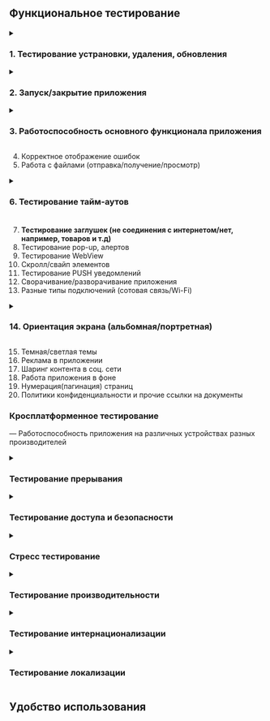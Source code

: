  
## Функциональное тестирование ##

<details><summary><h3>1. Тестирование устрановки, удаления, обновления</h3></summary><br>

1. Установить приложение, проверить номер версии   
3. Удалить приложение  
4. Переустановить приложение  
5. Начать установку приложения и прервать ее отключив интернет  
6. Начать установку приложения и прервать ее отключив телефон  
7. Установить приложение переключившись в процессе с WIFI на мобильный интернет  
8. Установить приложение переключившись в процессе с мобильного интернета на WIFI   
9. Установить приложение переключившись в процессе с WIFI на другой WIFI   
10. Обновить приложение, проверить номер версии   
11. Установить более старую версию и обновится с нее до последней версии  
12. Обновить приложение в процессе выключив телефон  
13. Обновить приложение в процессе выключив интернет  
14. Обновить приложение в процессе переключившись с WIFI на мобильный интернет  
15. Обновить приложение в процессе переключившись с мобильного интернета на  WIFI  
16. Обновить приложение переключившись в процессе с WIFI на другой WIFI   
17. Удалить старую версию приложения и установить последнюю  
  
---
  
</details>

<details><summary><h3>2. Запуск/закрытие приложения</h3></summary><br>
 
1. Убедитесь, что логотип приложения с именем приложения присутствует в диспетчере приложений и пользователь может его выбрать  
2. Отображение Splash Screen, при запуске приложения    
3. Убедитесь, что приложение появляется в диспетчере задач после запуска приложения.
4. Убедитесь, что Приложение уведомляет пользователя о длительном времени запуска
5. Убедитесь, что приложение появляется после перезапуска приложения
6. Убедитесь, что приложение не отображается в диспетчере задач после закрытия приложения.
7. Убедитесь, что пользователь может выйти из приложения с помощью любой формы режимов выхода, такихкак Flap, Slider, End Key или опция Exit  в приложении и из любой точки.
 
 
 ---
 </details>

<details><summary><h3>3. Работоспособность основного функционала приложения</h3></summary><br>
  
<details><summary>1. Тестирование аутентификации</summary><br>

- По электронной почте  
- По номеру телефона
- Face id  
- Приложение генерирующее пароль  
- SMS  
- Touch ID  
- Social login  
- Звонок от робота  
- QR code  
- Кодовое слово/ответ на секретный вопрос
---
  
</details>

2. Регистрация  
3. Онбординг  
4. Валидация обязательных полей  
5. Навигация между разделами приложения  
6. Редактирование даwнных в профиле пользователя  

<details><summary>7. Тестирование оплаты подписки</summary><br>

1. Оплатить картой именной/безымянной при достаточном количестве средст 
2. Apple Pay при достаточном количестве средст  
3. Sunsung Pay при достаточном количестве средст  
4. Android Pay при достаточном количестве средст  
5. Проверить, что после оплаты, на счету находится правильная сумма  
6. Оплатить картой при недостаточном количестве средст(негативная)  
7. Произвести оплату просроченной картой(негативная)  
8. Оплатить несуществующей картой(негативная)  
9. Apple Pay при недостаточном количестве средст(негативная)  
10. Sunsung Pay при недостаточном количестве средст(негативная)  
11. Android Pay при недостаточном количестве средст(негативная)  
12. Начать оплату картой но на последнем этапе отменить(Прерывание)   
13. Apple Pay начать оплату но на последнем этапе отменить(Прерывание)  
14. Sunsung Pay начать оплату но на последнем этапе отменить(Прерывание)  
15. Android Pay начать оплату но на последнем этапе отменить(Прерывание)  
 
16. Продлить подписку при достаточном количестве средств на именной/безымянной карте  
17. Продлить подписку при достаточном количестве средств на Apple Pay  
18. Продлить подписку при достаточном количестве средств на Sumsung Pay  
19. Продлить подписку при достаточном количестве средств на Android Pay  
20. Проверить, что после продления подписки, на счету находится правильная сумма  
 
21. Продлить подписку при недостаточном количестве средств на карте(негативная)  
22. Продлить подписку просроченной картой(негативная)  
23. Продлить подписку несуществующей картой(негативная)  
24. Продлить подписку при недостаточном количестве средств на Apple Pay  
25. Продлить подписку при недостаточном количестве средств на Sumsung Pay  
26. Продлить подписку при недостаточном количестве средств на Android Pay 

27. Отключить подписку на карте  
28. Отключить подписку на Apple Pay  
29. Отключить подписку на Sumsung Pay  
30. Отключить подписку на Android Pay  
 
31. Возврат средств на карту  
32. Возврат средств на Apple Pay  
33. Возврат средств на карту Sumsung Pay  
34. Возврат средств на карту Android Pay  
 
35. Отказ передачи/приемки банком денег(показ инф. сообщения)  
  
---
  
</details>

8. Тестирование фильтров
9. Бонусы
---
  
</details>

4. Корректное отображение ошибок
5. Работа с файлами (отправка/получение/просмотр)
<details><summary><h3>6. Тестирование тайм-аутов<h3></summary><br>
 
1. Убедитесь, что приложение ведет себя правильно по истечении временного события во время работы приложения.
3. Убедитесь, что приложение правильно возобновляет работу из приостановленного состояния по истечении времени события.
4. Убедитесь, что приложение правильно запускается из состояния выхода по истечении временного события.
 
 ---
  
</details>
 
7. **Тестирование заглушек (не соединения с интернетом/нет, например, товаров и т.д)**
8. Тестирование pop-up, алертов
9. Тестирование WebView
10. Скролл/свайп элементов
11. Тестирование PUSH уведомлений
12. Сворачивание/разворачивание приложения
13. Разные типы подключений (сотовая связь/Wi-Fi)
<details><summary><h3>14. Ориентация экрана (альбомная/портретная)</h3></summary><br>
  
1. Запустить приложение на портретной ориентации  
2. Запустить приложение на альбомной ориентация  
3. Запустить приложение на портретной ориентации и поменять на альбомную  
4. Запустить приложение на альбомной ориентации и поменять на портретную  
5. Запустить приложение на портретной ориентации и поменять на альбомную при заблокированной портретной ориентации на уровне приложения  
6. Запустить приложение на альбомной ориентации и поменять на портретную при заблокированной альбомной ориентации на уровне приложения  
7. Запустить приложение на портретной ориентации и поменять на альбомную при заблокированной портретной ориентации на системном уровне  
8. Запустить приложение на альбомной ориентация и поменять на портретную при заблокированной албомной ориентации на системном уровне  
9. Переход в приложение из push-уведомления при портретной/альбомной ориентации  
10. Переход из другого приложения, которое было в портретной/альбомной ориентации  
11. Вращение устройства  
12. Отображение ориентации при прерывании  
13. Отображение overlay при портретной/альбомной ориентации  
14. Отображение видео в альбомной/портретной ориентации 
 ---

</details>

15. Темная/светлая темы
16. Реклама в приложении
17. Шаринг контента в соц. сети
18. Работа приложения в фоне
19. Нумерация(пагинация) страниц
20. Политики конфиденциальности и прочие ссылки на документы

### Кросплатформенное тестирование ###
— Работоспособность приложения на различных устройствах разных производителей
 
<details><summary><h3>Тестирование прерывания </h3></summary><br>

1.Получить оповещение из другого мобильного приложения   
2.Открыть сообщение из соцсетей  
3.Свернуть приложение  
4.Закрыть приложение  
5.Блокировать экран  
6.Выключить устройство  
7.Перезагрузить устройство  
8.Уведомление о низком заряде батареи  
9.Уведомление, что аккумулятор полностью заряжен  
10.Уведомление о подключении зарядки  
11.Уведомление об отключении зарядки  
12.Смена ориентации телефона  
13.Подключить наушники  
14.Отключить наушники  
15.Напоминания об обновлении приложения  
16.Уведомление будильника  
17.Получить входящий телефонный звонок  
18.Ответить на звонок  
19.Совершить звонок  
20.Получить СМС  
21.Подключить карту памяти  
22.Отключить карту памяти  
23.Карта памяти вышла из строя  
24.Аварийная сигнализация  
25.Потеря сетевого подключения  
26.Восстановление сетевого подключения  
  
  ---

</details> 
 

 <details><summary><h3>Тестирование доступа и безопасности </h3></summary><br>
<details><summary>1. Тестирование разрешений (доступ к камере/микрофону/галерее/и т.д.)</summary><br>

- Календарь  
- Камера  
- Контакты  
- Местоположение  
- Микрофон  
- Список вызовов  
- Телефон  
- Физическая активность  
- Хранилище  
- SMS
---
</details> 

2. Данные пользователя (пароли) не передаются в открытом виде
3. В полях, с вводом пароля и подтверждением пароля, данные скрываются астерисками
пароли)  
4. Ввод SQL, HTML, XSS инъекций.
5. Сопротивление автоматизированным процессам подбора имени пользователя, пароля, номера карты.
6. Проверка сертификатов.
 
 ---
  </details> 



 
<details><summary><h3>Стресс тестирование</h3> </summary><br>
 
<details><summary><h4>1. Тротлтинг интернета </h4> </summary><br>

1. Изменить интернет на LTE  
2. Изменить интернет на 2g  
3. Изменить интернет на 3g  
4. Изменить интернет на 4g  
5. Изменить интернет на 5g
---

</details>
 
<details><summary><h4>2. Тестирование реконектов</h4></summary><br>

Переключится с одного WIFI на другой  
Отключить мобильный интернет и WIFI  
Вернуть интернет  
Переключится с 2g на WIFI  
Переключится с 3g на WIFI  
Переключится с 4g на WIFI  
Переключится с 5g на WIFI  
Переключится с LTE на WIFI  
Переключится с WIFI на 2g  
Переключится с WIFI на 3g  
Переключится с WIFI на 4g  
Переключится с WIFI на 5g  
Переключится с WIFI на LTE  
Переключится с 2g на 3g  
Переключится с 2g на 4g  
Переключится с 2g на 5g  
Переключится с 2g на LTE  
Переключится с 3g на 2g  
Переключится с 3g на 4g  
Переключится с 3g на 5g  
Переключится с 3g на LTE  
Переключится с 4g на 3g  
Переключится с 4g на 2g  
Переключится с 4g на 5g  
Переключится с 4g на LTE  
Переключится с 5g на 3g  
Переключится с 5g на 4g  
Переключится с 5g на 2g  
Переключится с 5g на LTE  
Переключится с LTE на 3g  
Переключится с LTE на 4g  
Переключится с LTE на 5g  
Переключится с LTE на 2g  
Включить режим палета  
  
---

</details>

<details><summary><h4>3. Тротлинг процессора</h4></summary><br>

Максимальные показатели частоты  
Средние показатели частоты  
Минимальные показатели частоты 
  
---

</details>
 

4. Нехватка памяти
5. Загрузка батареи
6. Отказы
7. Большое количество взаимодействий пользователя с приложением (для этого может понадобиться имитация реальных условий состояния сети)
 ---

</details>
 
<details><summary><h3>Тестирование производительности</h3></summary><br>

 
 
Скорость обработки запросов при минимальной нагрузке процессора  
Скорость обработки запросов при средней нагрузке процессора  
Скорость обработки запросов при максимальной нагрузке процессора  
Сохраняются ли нормально данные при минимальной нагрузке процессора  
Сохраняются ли данные при максимальной нагрузке процессора  
Сохраняются ли данные при средней нагрузке процессора  
На сколько сильно садит баттарею при средней нагрузке процессора  
На сколько сильно садит баттарею при минимальной нагрузке процессора  
На сколько сильно садит баттарею при максимальной нагрузке процессора  
Производительность приложения при изменении сети WIFI / 2G / 3G / 4G / 5G  
Производительность приложения при прерывании сети WIFI / 2G / 3G / 4G / 5G  
Производительность приложения и потребление заряда при работе камеры/ GPS / видео / аудио и т.д   
 
  ---

</details>

<details><summary><h3>Тестирование интернационализации</h3></summary><br>
 
1. Установка и удаление продукта при использовании локали, отличной от дефолтной
2. Приложение работает при установке локали отличной от локали устройства.
3. Загрузка текстовых данных из отдельного документа
4. Данные загружаются с сервера
5. Изменение языка в базе данных
6. Валидация полей ввода/вывода
<details><summary><h4>7. Убедиться, что при изменении локализации элементы приложения меняются, код приложения не зависит от локализации</h4></summary>

1. Текст(шрифты)
2. Спец. символы алфавита
3. Графическое представление текста (печатные материалы, изображения, содержащие текст)
4. Аудио-текст
5. Субтитры в видеопотоках
6. Форматы даты и времени, включая различные календари
7. Часовой пояс
8. Денежная валюта
9. Названия и заголовки
10. Телефонные номера, региональные и международные почтовые адреса и индексы
11. Единицы мер и весов
12. Форматы бумаги
 ---

</details>

8. Изменение функционала, из-за культурных, юриических особенностей
9. Убедиться, что гиперсылки работают, язык не изменяется
10. Работа сочетаний клавиш
11. Адаптация элементов приложения под размер текста
12. Сортировка строк
13. Перевод пользователской документации(мануалы, гайды, FAQ, helps и т.п.)
14. Поддержка стандартов

 ---

</details>
 
<details><summary><h3>Тестирование локализации</h3></summary><br>
 
1. Проверка правильности перевода в соответствии с тематикой приложения
2. Проверка текста в соответствии со связанной с ним функцией(например сортировка, поиск, поддержка спец. символов )
3. Перевод пользователской документации(мануалы, гайды, FAQ, helps и т.п.)
<details><summary><h4>4. Региональные и культурные особенности</h4></summary><br>

1. Календарь
2. Форматирование дат
3. Форматирование времени
4. Форматирование дней недели
5. Форматирование чисел
6. Форматирование значений валюты
7. Значение температуры
8. Системы мер
9. Числовые, символьные и цветовые ассоциации
10. Юридические особенности
11. Изображения
12. Аудиотекст
13. Реклама
 ---

</details>
<details><summary><h4>5. Алфавит/шрифт</h4></summary><br>

1. Усечение/обрезка слов и предложений.
2. Закодированный (hard-coded) текст отсутствует.
3. Отображение спец. символов для данного языка.
4. Отображение шрифтов для данного языка
5. Объединение нескольких строк в одну.
6. Размер символов шрифта на экране
   ---

</details>

6. Ориентация текста при чтении
7. Отображение клавиатуры в соответствии с языком системы
8. Телефонные номера, региональные и международные почтовые адреса и индексы
9. Размер листов бумаги
 
  ---

</details>
 
## Удобство использования

